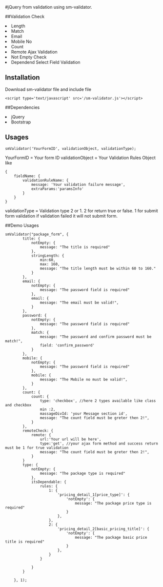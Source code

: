 #jQuery from validation using sm-validator.

##Validation Check
<li>Length</li>
<li>Match</li>
<li>Email</li>
<li>Mobile No</li>
<li>Count</li>
<li>Remote Ajax Validation</li>
<li>Not Empty Check</li>
<li>Dependend Select Field Validation</li>

## Installation
Download sm-validator file and include file
```
<script type='text/javascript' src='/sm-validator.js'></script>
```
##Dependencies
<li>jQuery</li>
<li>Bootstrap</li>

## Usages
```
smValidator('YourFormID', validationObject, validationType);
```
YourFormID = Your form ID
validationObject = Your Validation Rules Object like 
```
{
    fieldName: {
        validationRuleName: {
            message: 'Your validation failure message',
            extraParams:'paramsInfo'
        }
    }
}
```
validationType = Validation type 2 or 1. 2 for return true or false. 1 for submit form validation if validation failed it will not submit form.

##Demo Usages
```
smValidator("package_form", {
        title: {
            notEmpty: {
                message: "The title is required"
            },            
            stringLength: {
                min:60,
                max: 160,
                message: "The title length must be within 60 to 160."
            }
        },
        email: {
            notEmpty: {
                message: "The password field is required"
            },
            email: {
                message: "The email must be valid!",
            }
        },
        password: {
            notEmpty: {
                message: "The password field is required"
            },
            match: {
                message: "The password and confirm password must be match!",
                field: 'confirm_password'
            }
        },
        mobile: {
            notEmpty: {
                message: "The password field is required"
            },
            mobile: { 
                message: "The Mobile no must be valid!",
            }
        },        
        count: {
            count: { 
                type: 'checkbox', //here 2 types available like class and checkbox            
                min :2,
                massageDivId: 'your Message section id',
                message: "The count field must be greter then 2!",
            }
        },
        remoteCheck: {
            remote: {
                url:'Your url will be here',
                type:'get', //your ajax form method and success return must be 1 for true validation
                message: "The count field must be greter then 2!",
            }
        }
        type: {
            notEmpty: {
                message: "The package type is required"
            },
            itsDependable: {
                rules: {
                    1: {
                        'pricing_detail_1[price_type]': {
                            'notEmpty': {
                                message: "The package price type is required"
                            }
                        },
                    },
                    2: {
                        'pricing_detail_2[basic_pricing_title]': {
                            'notEmpty': {
                                message: "The package basic price title is required"
                            }
                        },
                    }
                }

            }
        }

    }, 1);
```
